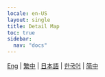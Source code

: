 ```yaml
---
locale: en-US
layout: single
title: Detail Map
toc: true
sidebar:
  nav: "docs"
---
```

[Eng](/dancexr/features/detail_map) | [繁中](/tw/dancexr/features/detail_map) | [日本語](/jp/dancexr/features/detail_map) | [한국어](/kr/dancexr/features/detail_map) | [简中](/zh/dancexr/features/detail_map)


